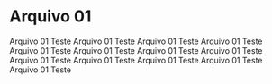 # Arquivo 01

Arquivo 01 Teste
Arquivo 01 Teste
Arquivo 01 Teste
Arquivo 01 Teste
Arquivo 01 Teste
Arquivo 01 Teste
Arquivo 01 Teste
Arquivo 01 Teste
Arquivo 01 Teste
Arquivo 01 Teste
Arquivo 01 Teste
Arquivo 01 Teste
Arquivo 01 Teste